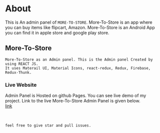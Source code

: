 # About 
This is An admin panel of `MORE-TO-STORE`. More-To-Store is an app where you can buy items like flipcart, Amazon.
More-To-Store is an Android App you can find it in apple store and google play store.

## More-To-Store
``` base 
More-To-Store as an Admin panel. This is the Admin panel Created by using REACT JS.
It uses Materail UI, Material Icons, react-redux, Redux, Firebase, Redux-Thunk.
```

### Live Website
Admin Panel is Hosted on github Pages. You can see live demo of my project. 
Link to the live More-To-Store Admin Panel is given below.<br/>
[link](https://jagan9.github.io/More-to-store-admin-panel/#/)
<br/>
<br/>
<br/>

``feel free to give star and pull issues.``

